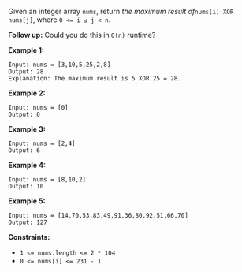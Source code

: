 Given an integer array `nums`, return _the maximum result of_`nums[i] XOR
nums[j]`, where `0 <= i ≤ j < n`.

**Follow up:** Could you do this in `O(n)` runtime?



**Example 1:**

    
    
    Input: nums = [3,10,5,25,2,8]
    Output: 28
    Explanation: The maximum result is 5 XOR 25 = 28.

**Example 2:**

    
    
    Input: nums = [0]
    Output: 0
    

**Example 3:**

    
    
    Input: nums = [2,4]
    Output: 6
    

**Example 4:**

    
    
    Input: nums = [8,10,2]
    Output: 10
    

**Example 5:**

    
    
    Input: nums = [14,70,53,83,49,91,36,80,92,51,66,70]
    Output: 127
    



**Constraints:**

  * `1 <= nums.length <= 2 * 104`
  * `0 <= nums[i] <= 231 - 1`


